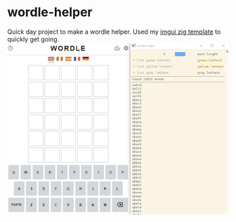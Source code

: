 # wordle-helper
Quick day project to make a wordle helper. Used my [imgui zig template](https://github.com/dumheter/zig-imgui-template) to quickly get going.
![preview gif](https://github.com/dumheter/wordle-helper/blob/main/src/res/preview.gif)

